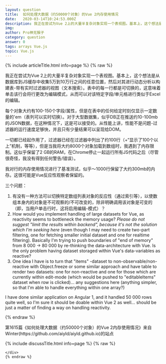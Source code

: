 ```yaml
---
layout: question
title:  如何处理大数据（约50000个对象）的Vue 2内存使用情况
date:   2020-03-14T10:24:53.000Z
description: 我正在尝试为Vue 2上的大量半复杂对象实现一个表视图。基本上，这个想法是从数据库到JS缓存中收集5万到10万行之间的任意位置，然后对其进行动态分析以构建...
img: 
author: Pro神无猴子
category: question
answer: 0
tags: arrays Vue.js
topic: Vue.js
---
```

<div class="article-root">
  <div class="article">
    {% include articleTitle.html info=page %}
    {% raw %}
    <div class="article-content"><p><font style="vertical-align: inherit;"><font style="vertical-align: inherit;">我正在尝试为Vue 2上的大量半复杂对象实现一个表视图。基本上，这个想法是从数据库到JS缓存中收集5万到10万行之间的任意位置，然后对其进行动态分析以构建表-带有实时过滤器的视图（文本搜索）。</font><font style="vertical-align: inherit;">表中的每一行都是可切换的，这意味着单击该行会将行更改为编辑模式，从而可以对该特定字段/单元格进行类似于Excel的编辑。</font></font></p>

<p><font style="vertical-align: inherit;"><font style="vertical-align: inherit;">每个对象大约有100-150个字段/属性，但是在表中的任何给定时刻仅显示一定数量的'em（表列可以实时切换）。</font><font style="vertical-align: inherit;">对于大型数据集，似乎DB正在推送约10-100mb的JSON数据，在这种情况下，这是可以接受的。</font><font style="vertical-align: inherit;">从性能上讲，性能不是问题-过滤器的运行速度足够快，并且只有少量结果可以呈现给DOM。</font></font></p>

<p><font style="vertical-align: inherit;"><font style="vertical-align: inherit;">一切都已经起作用了，过滤器已经在过滤器中列出了约100行（+“显示了100个以上”机制，等等），但是当我将大约8000个对象加载到数组时，我遇到了内存限制。</font><font style="vertical-align: inherit;">这似乎保留了2 GB的RAM，在Chrome停止一起运行所有JS代码之后（尽管很奇怪，我没有得到任何警告/错误）。</font></font></p>

<p><font style="vertical-align: inherit;"><font style="vertical-align: inherit;">我对行的内存使用情况进行了基准测试，似乎〜1000行保留了大约300mb的内存。</font><font style="vertical-align: inherit;">这很可能是Vue反应性观察者保留的。</font></font></p>

<p><font style="vertical-align: inherit;"><font style="vertical-align: inherit;">三个问题：</font></font></p>

<ol>
<li><font style="vertical-align: inherit;"><font style="vertical-align: inherit;">有没有一种方法可以切换特定数组列表对象的反应性（通过索引等），以使数组本身内的对象是不可观察的/不可改变的，除非明确调用该对象是可变的（即，当用户单击行时，这将启用编辑-模式）？</font></font></li>
<li>How would you implement handling of large datasets for Vue, as reactivity seems to bottleneck the memory usage? <em>Please do not suggest "limit the results within backend", because it's not the solution which I'm seeking here</em> (even though I may need to create two-part filtering, one for fetching smaller initial dataset and one for realtime filtering). Basically I'm trying to push boundaries of "end of memory" from 8 000 -&gt; 80 000 by re-thinking the data-architecture with Vue. Is the only problem having dataset storaged within Vue's data-variables as reactive?</li>
<li>One idea I have is to turn that "items" -dataset to non-observable/non-reactive with Object.freeze or some similar approach and have table to render two datasets: one for non-reactive and one for those which are currently within edit-mode (which would be pushed to "editableItems" dataset when row is clicked)... any suggestions here (anything simpler, so that I'm able to handle everything within one array?)</li>
</ol>

<p>I have done similar application on Angular 1, and it handled 50 000 rows quite well, so I'm sure it should be doable within Vue 2 as well... should be just a matter of finding a way on handling reactivity.</p></div>
    {% endraw %}
  </div>
  <p class="winter_mark">第1615篇《如何处理大数据（约50000个对象）的Vue 2内存使用情况》来自Winter(https://github.com/aiyld/aiyld.github.io)的站点</p>
  <div class="discuss-wrapper">
    {% include discussTitle.html info=page %}
    {% raw %}
    <div class="discuss-list">
    
    </div>
    {% endraw %}
  </div>
<div>

